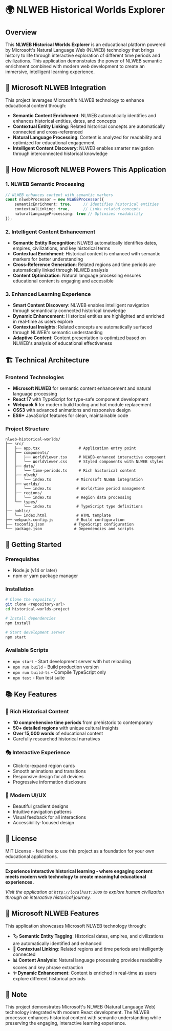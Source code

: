 # 🌍 NLWEB Historical Worlds Explorer

## Overview

This **NLWEB Historical Worlds Explorer** is an educational platform powered by Microsoft's Natural Language Web (NLWEB) technology that brings history to life through interactive exploration of different time periods and civilizations. This application demonstrates the power of NLWEB semantic enrichment combined with modern web development to create an immersive, intelligent learning experience.

## 🎯 Microsoft NLWEB Integration

This project leverages Microsoft's NLWEB technology to enhance educational content through:

- **Semantic Content Enrichment**: NLWEB automatically identifies and enhances historical entities, dates, and concepts
- **Contextual Entity Linking**: Related historical concepts are automatically connected and cross-referenced
- **Natural Language Processing**: Content is analyzed for readability and optimized for educational engagement
- **Intelligent Content Discovery**: NLWEB enables smarter navigation through interconnected historical knowledge

## 🚀 How Microsoft NLWEB Powers This Application

### 1. **NLWEB Semantic Processing**
```typescript
// NLWEB enhances content with semantic markers
const nlwebProcessor = new NLWEBProcessor({
    semanticEnrichment: true,     // Identifies historical entities
    contextualLinking: true,      // Links related concepts
    naturalLanguageProcessing: true // Optimizes readability
});
```

### 2. **Intelligent Content Enhancement**
- **Semantic Entity Recognition**: NLWEB automatically identifies dates, empires, civilizations, and key historical terms
- **Contextual Enrichment**: Historical content is enhanced with semantic markers for better understanding
- **Cross-Reference Generation**: Related regions and time periods are automatically linked through NLWEB analysis
- **Content Optimization**: Natural language processing ensures educational content is engaging and accessible

### 3. **Enhanced Learning Experience**
- **Smart Content Discovery**: NLWEB enables intelligent navigation through semantically connected historical knowledge
- **Dynamic Enhancement**: Historical entities are highlighted and enriched in real-time as users explore
- **Contextual Insights**: Related concepts are automatically surfaced through NLWEB's semantic understanding
- **Adaptive Content**: Content presentation is optimized based on NLWEB's analysis of educational effectiveness

## 🏗️ Technical Architecture

### Frontend Technologies
- **Microsoft NLWEB** for semantic content enhancement and natural language processing
- **React 17** with TypeScript for type-safe component development
- **Webpack 5** for modern build tooling and hot module replacement
- **CSS3** with advanced animations and responsive design
- **ES6+** JavaScript features for clean, maintainable code

### Project Structure
```
nlweb-historical-worlds/
├── src/
│   ├── app.tsx                 # Application entry point
│   ├── components/
│   │   ├── WorldViewer.tsx     # NLWEB-enhanced interactive component
│   │   └── WorldViewer.css     # Styled components with NLWEB styles
│   ├── data/
│   │   └── time-periods.ts     # Rich historical content
│   ├── nlweb/
│   │   └── index.ts           # Microsoft NLWEB integration
│   ├── worlds/
│   │   └── index.ts           # World/time period management
│   ├── regions/
│   │   └── index.ts           # Region data processing
│   └── types/
│       └── index.ts           # TypeScript type definitions
├── public/
│   └── index.html             # HTML template
├── webpack.config.js          # Build configuration
├── tsconfig.json             # TypeScript configuration
└── package.json              # Dependencies and scripts
```

## 🔧 Getting Started

### Prerequisites
- Node.js (v14 or later)
- npm or yarn package manager

### Installation
```bash
# Clone the repository
git clone <repository-url>
cd historical-worlds-project

# Install dependencies
npm install

# Start development server
npm start
```

### Available Scripts
- `npm start` - Start development server with hot reloading
- `npm run build` - Build production version
- `npm run build-ts` - Compile TypeScript only
- `npm test` - Run test suite

## 📚 Key Features

### 📖 **Rich Historical Content**
- **10 comprehensive time periods** from prehistoric to contemporary
- **50+ detailed regions** with unique cultural insights
- **Over 15,000 words** of educational content
- Carefully researched historical narratives

### 🎭 **Interactive Experience**
- Click-to-expand region cards
- Smooth animations and transitions
- Responsive design for all devices
- Progressive information disclosure

### 🎨 **Modern UI/UX**
- Beautiful gradient designs
- Intuitive navigation patterns
- Visual feedback for all interactions
- Accessibility-focused design

## 📄 License

MIT License - feel free to use this project as a foundation for your own educational applications.

---

**Experience interactive historical learning - where engaging content meets modern web technology to create meaningful educational experiences.**

*Visit the application at `http://localhost:3000` to explore human civilization through an interactive historical journey.*

## 🧠 Microsoft NLWEB Features

This application showcases Microsoft NLWEB technology through:

- **🏷️ Semantic Entity Tagging**: Historical dates, empires, and civilizations are automatically identified and enhanced
- **🔗 Contextual Linking**: Related regions and time periods are intelligently connected
- **📊 Content Analysis**: Natural language processing provides readability scores and key phrase extraction
- **✨ Dynamic Enhancement**: Content is enriched in real-time as users explore different historical periods

## 📝 Note

This project demonstrates Microsoft's NLWEB (Natural Language Web) technology integrated with modern React development. The NLWEB processor enhances historical content with semantic understanding while preserving the engaging, interactive learning experience.
